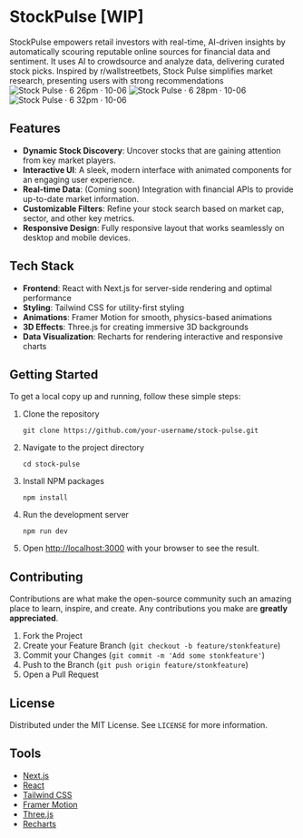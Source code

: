 # StockPulse [WIP]
StockPulse empowers retail investors with real-time, AI-driven insights by automatically scouring reputable online sources for financial data and sentiment. It uses AI to crowdsource and analyze data, delivering curated stock picks. Inspired by r/wallstreetbets, Stock Pulse simplifies market research, presenting users with strong recommendations
![Stock Pulse · 6 26pm · 10-06](https://github.com/user-attachments/assets/9d1df661-de23-4472-95d0-bc262fda22aa)
![Stock Pulse · 6 28pm · 10-06](https://github.com/user-attachments/assets/c0810372-f900-422f-9885-f34359e72a36)
![Stock Pulse · 6 32pm · 10-06](https://github.com/user-attachments/assets/50269c01-efeb-47bc-8baf-0f0434eeaffc)


## Features

- **Dynamic Stock Discovery**: Uncover stocks that are gaining attention from key market players.
- **Interactive UI**: A sleek, modern interface with animated components for an engaging user experience.
- **Real-time Data**: (Coming soon) Integration with financial APIs to provide up-to-date market information.
- **Customizable Filters**: Refine your stock search based on market cap, sector, and other key metrics.
- **Responsive Design**: Fully responsive layout that works seamlessly on desktop and mobile devices.

## Tech Stack

- **Frontend**: React with Next.js for server-side rendering and optimal performance
- **Styling**: Tailwind CSS for utility-first styling
- **Animations**: Framer Motion for smooth, physics-based animations
- **3D Effects**: Three.js for creating immersive 3D backgrounds
- **Data Visualization**: Recharts for rendering interactive and responsive charts

## Getting Started

To get a local copy up and running, follow these simple steps:

1. Clone the repository
   ```
   git clone https://github.com/your-username/stock-pulse.git
   ```

2. Navigate to the project directory
   ```
   cd stock-pulse
   ```

3. Install NPM packages
   ```
   npm install
   ```

4. Run the development server
   ```
   npm run dev
   ```

5. Open [http://localhost:3000](http://localhost:3000) with your browser to see the result.

## Contributing

Contributions are what make the open-source community such an amazing place to learn, inspire, and create. Any contributions you make are **greatly appreciated**.

1. Fork the Project
2. Create your Feature Branch (`git checkout -b feature/stonkfeature`)
3. Commit your Changes (`git commit -m 'Add some stonkfeature'`)
4. Push to the Branch (`git push origin feature/stonkfeature`)
5. Open a Pull Request

## License

Distributed under the MIT License. See `LICENSE` for more information.


## Tools

- [Next.js](https://nextjs.org/)
- [React](https://reactjs.org/)
- [Tailwind CSS](https://tailwindcss.com/)
- [Framer Motion](https://www.framer.com/motion/)
- [Three.js](https://threejs.org/)
- [Recharts](https://recharts.org/en-US/)
